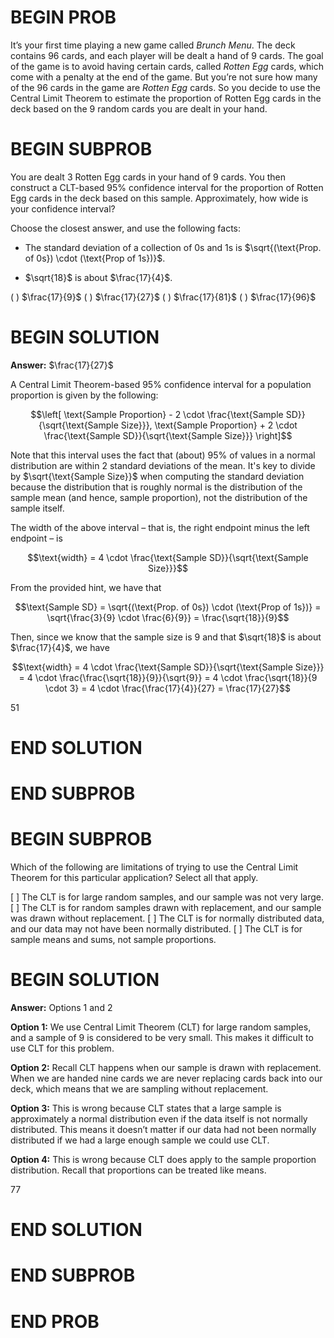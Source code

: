 # BEGIN PROB
It’s your first time playing a new game called *Brunch Menu*. The deck contains 96 cards, and each player will be dealt a hand of 9 cards. The goal of the game is to avoid having certain cards, called *Rotten Egg* cards, which come with a penalty at the end of the game. But you’re not sure how many of the 96 cards in the game are *Rotten Egg* cards. So you decide to use the Central Limit Theorem to estimate the proportion of Rotten Egg cards in the deck based on the 9 random cards you are dealt in your hand.

# BEGIN SUBPROB
You are dealt 3 Rotten Egg cards in your hand of 9 cards. You then construct a CLT-based 95% confidence interval for the proportion of Rotten Egg cards in the deck based on this sample. Approximately, how wide is your confidence interval?

Choose the closest answer, and use the following facts:

- The standard deviation of a collection of 0s and 1s is $\sqrt{(\text{Prop. of 0s}) \cdot (\text{Prop of 1s})}$.

- $\sqrt{18}$ is about $\frac{17}{4}$.

( ) $\frac{17}{9}$
( ) $\frac{17}{27}$
( ) $\frac{17}{81}$
( ) $\frac{17}{96}$

# BEGIN SOLUTION

**Answer:** $\frac{17}{27}$

A Central Limit Theorem-based 95% confidence interval for a population proportion is given by the following:

$$\left[ \text{Sample Proportion} - 2 \cdot \frac{\text{Sample SD}}{\sqrt{\text{Sample Size}}}, \text{Sample Proportion} + 2 \cdot \frac{\text{Sample SD}}{\sqrt{\text{Sample Size}}} \right]$$

Note that this interval uses the fact that (about) 95% of values in a normal distribution are within 2 standard deviations of the mean. It's key to divide by $\sqrt{\text{Sample Size}}$ when computing the standard deviation because the distribution that is roughly normal is the distribution of the sample mean (and hence, sample proportion), not the distribution of the sample itself.

The width of the above interval – that is, the right endpoint minus the left endpoint – is

$$\text{width} = 4 \cdot \frac{\text{Sample SD}}{\sqrt{\text{Sample Size}}}$$

From the provided hint, we have that

$$\text{Sample SD} = \sqrt{(\text{Prop. of 0s}) \cdot (\text{Prop of 1s})} = \sqrt{\frac{3}{9} \cdot \frac{6}{9}} = \frac{\sqrt{18}}{9}$$

Then, since we know that the sample size is 9 and that $\sqrt{18}$ is about $\frac{17}{4}$, we have

$$\text{width} =  4 \cdot \frac{\text{Sample SD}}{\sqrt{\text{Sample Size}}} = 4 \cdot \frac{\frac{\sqrt{18}}{9}}{\sqrt{9}} = 4 \cdot \frac{\sqrt{18}}{9 \cdot 3} = 4 \cdot \frac{\frac{17}{4}}{27} = \frac{17}{27}$$

<average>51</average>

# END SOLUTION

# END SUBPROB

# BEGIN SUBPROB
Which of the following are limitations of trying to use the Central Limit Theorem for
this particular application? Select all that apply.


[ ] The CLT is for large random samples, and our sample was not very large.
[ ] The CLT is for random samples drawn with replacement, and our sample was drawn without replacement.
[ ] The CLT is for normally distributed data, and our data may not have been normally distributed.
[ ] The CLT is for sample means and sums, not sample proportions.

# BEGIN SOLUTION

**Answer:** Options 1 and 2

**Option 1:** We use Central Limit Theorem (CLT) for large random samples, and a sample of 9 is considered to be very small. This makes it difficult to use CLT for this problem.

**Option 2:** Recall CLT happens when our sample is drawn with replacement. When we are handed nine cards we are never replacing cards back into our deck, which means that we are sampling without replacement.

**Option 3:** This is wrong because CLT states that a large sample is approximately a normal distribution even if the data itself is not normally distributed. This means it doesn’t matter if our data had not been normally distributed if we had a large enough sample we could use CLT.

**Option 4:** This is wrong because CLT does apply to the sample proportion distribution. Recall that proportions can be treated like means.

<average>77</average>

# END SOLUTION

# END SUBPROB

# END PROB
